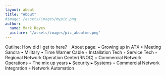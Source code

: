 ```yaml
---
layout: about
title: "About"
#image: /assets/images/mypic.png
author:
  name: Mark Reyes
  picture: "/assets/images/pic_aboutme.png"
---
```





Outline:
How did I get to here? - About page:
   • Growing up in ATX
   • Meeting Sandra
   • Military
   • Time Warner Cable
      ◦ Installation Tech
      ◦ Service Tech
      ◦ Regional Network Operation Center(RNOC)
      ◦ Commercial Network Operations
      ◦ The mix up years
         ▸ Security
         ▸ Systems
      ◦ Commercial Network Integration
      ◦ Network Automation
